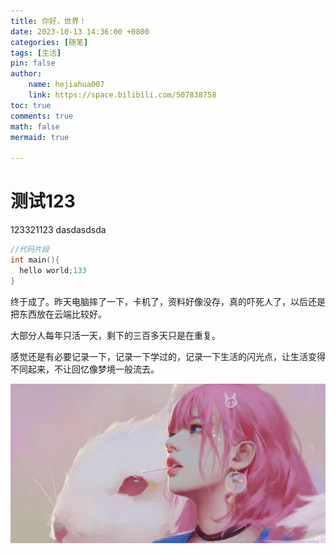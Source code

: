```yaml
---
title: 你好，世界！
date: 2023-10-13 14:36:00 +0800
categories: [随笔]
tags: [生活]
pin: false
author: 
    name: hejiahua007
    link: https://space.bilibili.com/507838758
toc: true
comments: true
math: false
mermaid: true

---
```


# 测试123

123321123
dasdasdsda










```c++
//代码片段
int main(){
  hello world;133
}
```
  终于成了。昨天电脑摔了一下，卡机了，资料好像没存，真的吓死人了，以后还是把东西放在云端比较好。

  大部分人每年只活一天，剩下的三百多天只是在重复。

  感觉还是有必要记录一下，记录一下学过的，记录一下生活的闪光点，让生活变得不同起来，不让回忆像梦境一般流去。

  ![pinkgirl](/assets/blog_res/2022-05-21-hello-world/pinkgirl.jpg)
